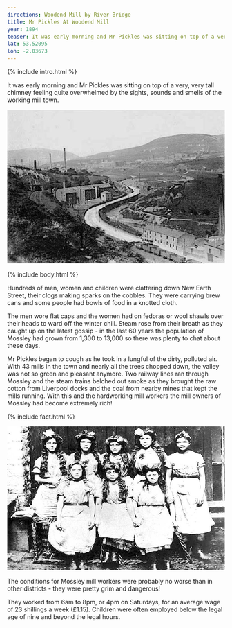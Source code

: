 ```yaml
---
directions: Woodend Mill by River Bridge
title: Mr Pickles At Woodend Mill
year: 1894
teaser: It was early morning and Mr Pickles was sitting on top of a very, very tall chimney feeling quite overwhelmed by the sights, sounds and smells of the working mill town.
lat: 53.52095
lon: -2.03673
---
```


{% include intro.html %}

It was early morning and Mr Pickles was sitting on top of a very, very tall chimney feeling quite overwhelmed by the sights, sounds and smells of the working mill town.

![Mill chimneys](/images/stops/crow/Trail_Crow_6.png)

{% include body.html %}

Hundreds of men, women and children were clattering down New Earth Street, their clogs making sparks on the cobbles. They were carrying brew cans and some people had bowls of food in a knotted cloth.

The men wore flat caps and the women had on fedoras or wool shawls over their heads to ward off the winter chill. Steam rose from their breath as they caught up on the latest gossip - in the last 60 years the population of Mossley had grown from 1,300 to 13,000 so there was plenty to chat about these days. 

Mr Pickles began to cough as he took in a lungful of the dirty, polluted air. With 43 mills in the town and nearly all the trees chopped down, the valley was not so green and pleasant anymore. Two railway lines ran through Mossley and the steam trains belched out smoke as they brought the raw cotton from Liverpool docks and the coal from nearby mines that kept the mills running. With this and the hardworking mill workers the mill owners of Mossley had become extremely rich!

{% include fact.html %}

![Mill workers](/images/stops/crow/Trail_Crow_6b.png)

The conditions for Mossley mill workers were probably no worse than in other districts - they were pretty grim and dangerous!

They worked from 6am to 8pm, or 4pm on Saturdays, for an average wage of 23 shillings a week (£1.15). Children were often employed below the legal age of nine and beyond the legal hours.

